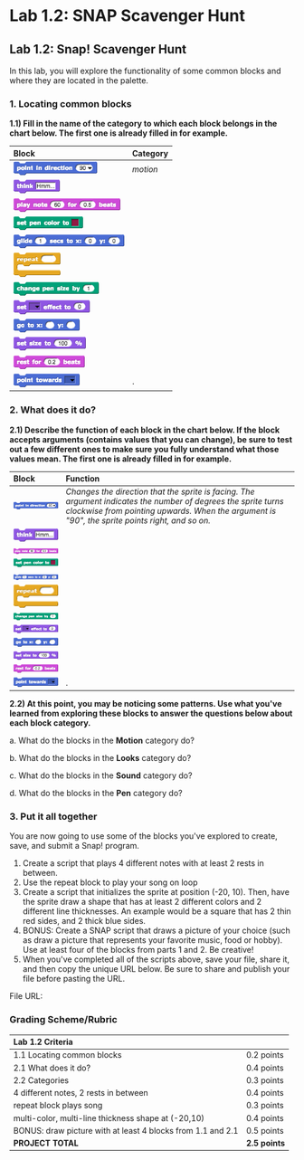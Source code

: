 # Lab 1.2: SNAP Scavenger Hunt

## Lab 1.2: Snap! Scavenger Hunt

In this lab, you will explore the functionality of some common blocks and where they are located in the palette.

### 1. Locating common blocks

**1.1\) Fill in the name of the category to which each block belongs in the chart below. The first one is already filled in for example.**

| Block | Category |
| :--- | :--- |
| ![point in direction](../../.gitbook/assets/pointindirection%20%281%29.png) | _motion_ |
| ![think](../../.gitbook/assets/think.png) |  |
| ![play notes](../../.gitbook/assets/playnotes.png) |  |
| ![set pen color](../../.gitbook/assets/setpencolor%20%281%29.png) |  |
| ![glide](../../.gitbook/assets/glide.png) |  |
| ![repeat](../../.gitbook/assets/repeat.png) |  |
| ![change pen size](../../.gitbook/assets/changepensize.png) |  |
| ![set effect](../../.gitbook/assets/seteffect%20%281%29.png) |  |
| ![go to x-y](../../.gitbook/assets/gotox-y.png) |  |
| ![set size](../../.gitbook/assets/setsize.png) |  |
| ![rest for beats](../../.gitbook/assets/restforbeats%20%281%29.png) |  |
| ![point towards](../../.gitbook/assets/pointtowards%20%281%29.png) | . |

### 2. What does it do?

**2.1\) Describe the function of each block in the chart below. If the block accepts arguments \(contains values that you can change\), be sure to test out a few different ones to make sure you fully understand what those values mean. The first one is already filled in for example.**

| Block | Function |
| :--- | :--- |
| ![point in direction](../../.gitbook/assets/pointindirection.png) | _Changes the direction that the sprite is facing. The argument indicates the number of degrees the sprite turns clockwise from pointing upwards. When the argument is "90", the sprite points right, and so on._ |
| ![think](../../.gitbook/assets/think.png) |  |
| ![play notes](../../.gitbook/assets/playnotes%20%281%29.png) |  |
| ![set pen color](../../.gitbook/assets/setpencolor.png) |  |
| ![glide](../../.gitbook/assets/glide.png) |  |
| ![repeat](../../.gitbook/assets/repeat.png) |  |
| ![change pen size](../../.gitbook/assets/changepensize%20%281%29.png) |  |
| ![set effect](../../.gitbook/assets/seteffect.png) |  |
| ![go to x-y](../../.gitbook/assets/gotox-y.png) |  |
| ![set size](../../.gitbook/assets/setsize%20%281%29.png) |  |
| ![rest for beats](../../.gitbook/assets/restforbeats.png) |  |
| ![point towards](../../.gitbook/assets/pointtowards.png) | . |

**2.2\) At this point, you may be noticing some patterns. Use what you've learned from exploring these blocks to answer the questions below about each block category.**

a. What do the blocks in the **Motion** category do?

b. What do the blocks in the **Looks** category do?

c. What do the blocks in the **Sound** category do?

d. What do the blocks in the **Pen** category do?

### 3. Put it all together

You are now going to use some of the blocks you've explored to create, save, and submit a Snap! program.

1. Create a script that plays 4 different notes with at least 2 rests in between.
2. Use the repeat block to play your song on loop
3. Create a script that initializes the sprite at position \(-20, 10\). Then, have the sprite draw a shape that has at least 2 different colors and 2 different line thicknesses. An example would be a square that has 2 thin red sides, and 2 thick blue sides.
4. BONUS: Create a SNAP script that draws a picture of your choice \(such as draw a picture that represents your favorite music, food or hobby\).  Use at least four of the blocks from parts 1 and 2.  Be creative!
5. When you've completed all of the scripts above, save your file, share it, and then copy the unique URL below. Be sure to share and publish your file before pasting the URL.

File URL:

### Grading Scheme/Rubric

| **Lab 1.2 Criteria** |  |
| :--- | :--- |
| 1.1 Locating common blocks | 0.2 points |
| 2.1 What does it do? | 0.4 points |
| 2.2 Categories | 0.3 points |
| 4 different notes, 2 rests in between | 0.4 points |
| repeat block plays song | 0.3 points |
| multi-color, multi-line thickness shape at \(-20,10\) | 0.4 points |
| BONUS: draw picture with at least 4 blocks from 1.1 and 2.1 | 0.5 points |
| **PROJECT TOTAL** | **2.5 points** |

